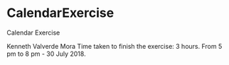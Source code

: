 # CalendarExercise
Calendar Exercise

Kenneth Valverde Mora
Time taken to finish the exercise: 3 hours.
From 5 pm to 8 pm - 30 July 2018.
